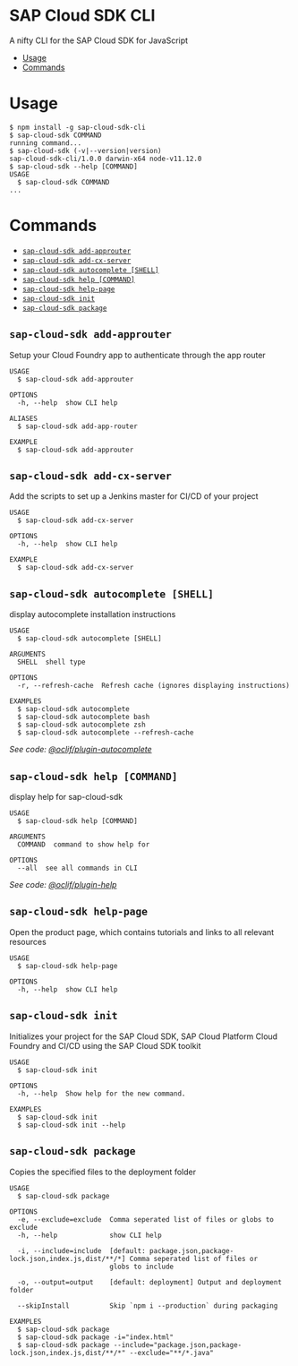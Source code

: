 SAP Cloud SDK CLI
===

A nifty CLI for the SAP Cloud SDK for JavaScript

<!-- toc -->
* [Usage](#usage)
* [Commands](#commands)
<!-- tocstop -->

# Usage

<!-- usage -->
```sh-session
$ npm install -g sap-cloud-sdk-cli
$ sap-cloud-sdk COMMAND
running command...
$ sap-cloud-sdk (-v|--version|version)
sap-cloud-sdk-cli/1.0.0 darwin-x64 node-v11.12.0
$ sap-cloud-sdk --help [COMMAND]
USAGE
  $ sap-cloud-sdk COMMAND
...
```
<!-- usagestop -->

# Commands

<!-- commands -->
* [`sap-cloud-sdk add-approuter`](#sap-cloud-sdk-add-approuter)
* [`sap-cloud-sdk add-cx-server`](#sap-cloud-sdk-add-cx-server)
* [`sap-cloud-sdk autocomplete [SHELL]`](#sap-cloud-sdk-autocomplete-shell)
* [`sap-cloud-sdk help [COMMAND]`](#sap-cloud-sdk-help-command)
* [`sap-cloud-sdk help-page`](#sap-cloud-sdk-help-page)
* [`sap-cloud-sdk init`](#sap-cloud-sdk-init)
* [`sap-cloud-sdk package`](#sap-cloud-sdk-package)

## `sap-cloud-sdk add-approuter`

Setup your Cloud Foundry app to authenticate through the app router

```
USAGE
  $ sap-cloud-sdk add-approuter

OPTIONS
  -h, --help  show CLI help

ALIASES
  $ sap-cloud-sdk add-app-router

EXAMPLE
  $ sap-cloud-sdk add-approuter
```

## `sap-cloud-sdk add-cx-server`

Add the scripts to set up a Jenkins master for CI/CD of your project

```
USAGE
  $ sap-cloud-sdk add-cx-server

OPTIONS
  -h, --help  show CLI help

EXAMPLE
  $ sap-cloud-sdk add-cx-server
```

## `sap-cloud-sdk autocomplete [SHELL]`

display autocomplete installation instructions

```
USAGE
  $ sap-cloud-sdk autocomplete [SHELL]

ARGUMENTS
  SHELL  shell type

OPTIONS
  -r, --refresh-cache  Refresh cache (ignores displaying instructions)

EXAMPLES
  $ sap-cloud-sdk autocomplete
  $ sap-cloud-sdk autocomplete bash
  $ sap-cloud-sdk autocomplete zsh
  $ sap-cloud-sdk autocomplete --refresh-cache
```

_See code: [@oclif/plugin-autocomplete](https://github.com/oclif/plugin-autocomplete/blob/v0.1.3/src/commands/autocomplete/index.ts)_

## `sap-cloud-sdk help [COMMAND]`

display help for sap-cloud-sdk

```
USAGE
  $ sap-cloud-sdk help [COMMAND]

ARGUMENTS
  COMMAND  command to show help for

OPTIONS
  --all  see all commands in CLI
```

_See code: [@oclif/plugin-help](https://github.com/oclif/plugin-help/blob/v2.2.0/src/commands/help.ts)_

## `sap-cloud-sdk help-page`

Open the product page, which contains tutorials and links to all relevant resources

```
USAGE
  $ sap-cloud-sdk help-page

OPTIONS
  -h, --help  show CLI help
```

## `sap-cloud-sdk init`

Initializes your project for the SAP Cloud SDK, SAP Cloud Platform Cloud Foundry and CI/CD using the SAP Cloud SDK toolkit

```
USAGE
  $ sap-cloud-sdk init

OPTIONS
  -h, --help  Show help for the new command.

EXAMPLES
  $ sap-cloud-sdk init
  $ sap-cloud-sdk init --help
```

## `sap-cloud-sdk package`

Copies the specified files to the deployment folder

```
USAGE
  $ sap-cloud-sdk package

OPTIONS
  -e, --exclude=exclude  Comma seperated list of files or globs to exclude
  -h, --help             show CLI help

  -i, --include=include  [default: package.json,package-lock.json,index.js,dist/**/*] Comma seperated list of files or
                         globs to include

  -o, --output=output    [default: deployment] Output and deployment folder

  --skipInstall          Skip `npm i --production` during packaging

EXAMPLES
  $ sap-cloud-sdk package
  $ sap-cloud-sdk package -i="index.html"
  $ sap-cloud-sdk package --include="package.json,package-lock.json,index.js,dist/**/*" --exclude="**/*.java"
```
<!-- commandsstop -->
